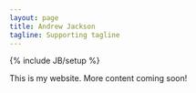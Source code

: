 ```yaml
---
layout: page
title: Andrew Jackson
tagline: Supporting tagline
---
```

{% include JB/setup %}

This is my website. More content coming soon!